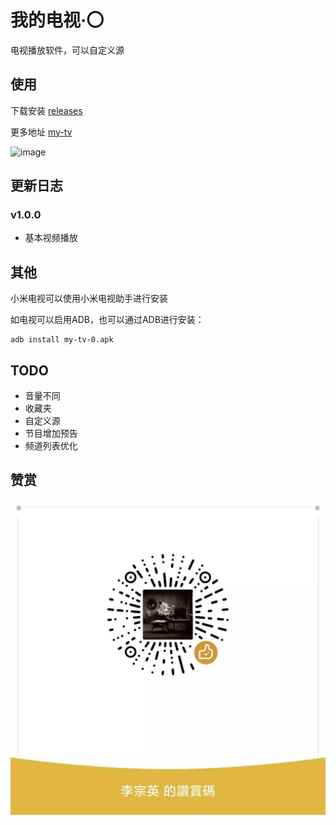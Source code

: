 # 我的电视·〇

电视播放软件，可以自定义源

## 使用

下载安装 [releases](https://github.com/lizongying/my-tv-0/releases/)

更多地址 [my-tv](https://lyrics.run/my-tv-0.html)

![image](./screenshots/img.png)

## 更新日志

### v1.0.0

* 基本视频播放

## 其他

小米电视可以使用小米电视助手进行安装

如电视可以启用ADB，也可以通过ADB进行安装：

```shell
adb install my-tv-0.apk
```

## TODO

* 音量不同
* 收藏夹
* 自定义源
* 节目增加预告
* 频道列表优化

## 赞赏

![image](./screenshots/appreciate.jpeg)